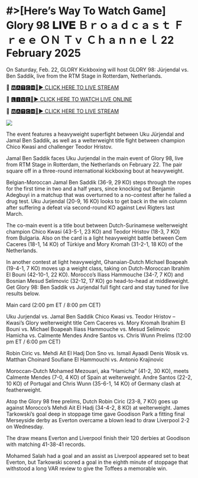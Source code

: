 # #>[Here’s Way To Watch Game] Glory 98 𝐋𝐈𝐕𝐄 Ｂｒｏａｄｃａｓｔ Ｆｒｅｅ ＯＮ Ｔｖ Ｃｈａｎｎｅｌ 22 February 2025
On Saturday, Feb. 22, GLORY Kickboxing will host GLORY 98: Jürjendal vs. Ben Saddik, live from the RTM Stage in Rotterdam, Netherlands. 

🔴 [🆆🅰🆃🅲🅷🔴▶️ CLICK HERE TO LIVE STREAM](https://kickboxing-glory-7172.blogspot.com/)

🔴 [🅻🅸🆅🅴🔴▶️ CLICK HERE TO WATCH LIVE ONLINE](https://kickboxing-glory-7172.blogspot.com/)

🔴 [🆆🅰🆃🅲🅷🔴▶️ CLICK HERE TO LIVE STREAM](https://kickboxing-glory-7172.blogspot.com/)

<a href="https://kickboxing-glory-7172.blogspot.com/"><img src="https://camo.githubusercontent.com/fba2f80cc16cb7cee92a7b75e9351357b2314df93a82e6b963b2992db1bc504d/68747470733a2f2f65743230736c616d2e6e65742f77702d636f6e74656e742f75706c6f6164732f323031392f31312f4372696348442d4c6976652d437269636b65742d53747265616d696e672d2545322538302539332d57617463682d4c6976652d437269636b65742d4f6e6c696e652d546f6461792e706e67"></a>

The event features a heavyweight superfight between Uku Jürjendal and Jamal Ben Saddik, as well as a welterweight title fight between champion Chico Kwasi and challenger Teodor Hristov.

Jamal Ben Saddik faces Uku Jurjendal in the main event of Glory 98, live from RTM Stage in Rotterdam, the Netherlands on February 22. The pair square off in a three-round international kickboxing bout at heavyweight.

Belgian-Moroccan Jamal Ben Saddik (36-9, 29 KO) steps through the ropes for the first time in two and a half years, since knocking out Benjamin Adegbuyi in a matchup that was overturned to a no-contest after he failed a drug test. Uku Jurjendal (20-9, 16 KO) looks to get back in the win column after suffering a defeat via second-round KO against Levi Rigters last March.

The co-main event is a title bout between Dutch-Surinamese welterweight champion Chico Kwasi (43-5-1, 23 KO) and Teodor Hristov (18-3, 7 KO) from Bulgaria. Also on the card is a light heavyweight battle between Cem Caceres (18-1, 14 KO) of Türkiye and Mory Kromah (31-2-1, 18 KO) of the Netherlands.

In another contest at light heavyweight, Ghanaian-Dutch Michael Boapeah (19-4-1, 7 KO) moves up a weight class, taking on Dutch-Moroccan Ibrahim El Bouni (42-10-1, 22 KO). Morocco’s Iliass Hammouche (34-7, 7 KO) and Bosnian Mesud Selimovic (32-12, 17 KO) go head-to-head at middleweight.
Get Glory 98: Ben Saddik vs Jurjendal full fight card and stay tuned for live results below.

Main card (2:00 pm ET / 8:00 pm CET)

Uku Jurjendal vs. Jamal Ben Saddik
Chico Kwasi vs. Teodor Hristov – Kwasi’s Glory welterweight title
Cem Caceres vs. Mory Kromah
Ibrahim El Bouni vs. Michael Boapeah
Iliass Hammouche vs. Mesud Selimovic
Hamicha vs. Calmente Mendes
Andre Santos vs. Chris Wunn
Prelims (12:00 pm ET / 6:00 pm CET)

Robin Ciric vs. Mehdi Ait El Hadj
Don Sno vs. Ismail Ayaadi
Denis Wosik vs. Matthan Choinard
Soufiane El Hammouchi vs. Antonio Krajinovic

Moroccan-Dutch Mohamed Mezouari, aka “Hamicha” (41-2, 30 KO), meets Calmente Mendes (7-0, 4 KO) of Spain at welterweight. Andre Santos (22-2, 10 KO) of Portugal and Chris Wunn (35-6-1, 14 KO) of Germany clash at featherweight.

Atop the Glory 98 free prelims, Dutch Robin Ciric (23-8, 7 KO) goes up against Morocco’s Mehdi Ait El Hadj (34-4-2, 8 KO) at welterweight.
James Tarkowski’s goal deep in stoppage time gave Goodison Park a fitting final Merseyside derby as Everton overcame a blown lead to draw Liverpool 2-2 on Wednesday.

The draw means Everton and Liverpool finish their 120 derbies at Goodison with matching 41-38-41 records.

Mohamed Salah had a goal and an assist as Liverpool appeared set to beat Everton, but Tarkowski scored a goal in the eighth minute of stoppage that withstood a long VAR review to give the Toffees a memorable win.


